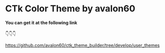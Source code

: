 # CTk Color Theme by avalon60
#### You can get it at the following link

👇👇👇

https://github.com/avalon60/ctk_theme_builder/tree/develop/user_themes
